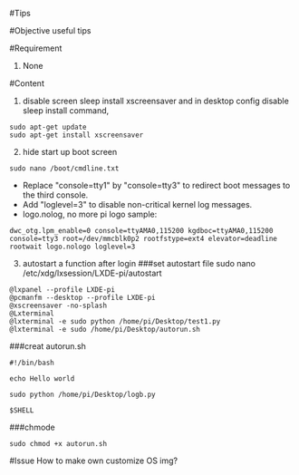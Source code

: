 #Tips

#Objective
useful tips

#Requirement
1. None

#Content
1. disable screen sleep
  install xscreensaver and in desktop config disable sleep
  install command,
  ```
  sudo apt-get update
  sudo apt-get install xscreensaver
  ```

2. hide start up boot screen
  ```
  sudo nano /boot/cmdline.txt
  ```
  - Replace "console=tty1" by "console=tty3" to redirect boot messages to the third console.
  - Add "loglevel=3" to disable non-critical kernel log messages.
  - logo.nolog, no more pi logo
  sample:
  ```
  dwc_otg.lpm_enable=0 console=ttyAMA0,115200 kgdboc=ttyAMA0,115200 console=tty3 root=/dev/mmcblk0p2 rootfstype=ext4 elevator=deadline rootwait logo.nologo loglevel=3
  ```

3. autostart a function after login
###set autostart file
sudo nano /etc/xdg/lxsession/LXDE-pi/autostart
```
@lxpanel --profile LXDE-pi
@pcmanfm --desktop --profile LXDE-pi
@xscreensaver -no-splash
@Lxterminal
@lxterminal -e sudo python /home/pi/Desktop/test1.py
@lxterminal -e sudo /home/pi/Desktop/autorun.sh
```

###creat autorun.sh
```
#!/bin/bash

echo Hello world

sudo python /home/pi/Desktop/logb.py

$SHELL
```

###chmode
```
sudo chmod +x autorun.sh
```

#Issue
How to make own customize OS img?
